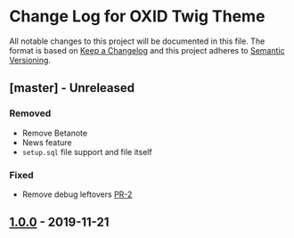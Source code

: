 # Change Log for OXID Twig Theme

All notable changes to this project will be documented in this file.
The format is based on [Keep a Changelog](http://keepachangelog.com/)
and this project adheres to [Semantic Versioning](http://semver.org/).

## [master] - Unreleased

### Removed
- Remove Betanote
- News feature
- `setup.sql` file support and file itself

### Fixed
- Remove debug leftovers [PR-2](https://github.com/OXID-eSales/twig-theme/pull/2)

## [1.0.0] - 2019-11-21

[1.0.0]: https://github.com/OXID-eSales/twig-theme/compare/v1.0.0...v1.0.0